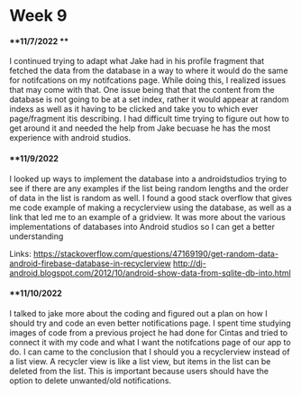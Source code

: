 # Week 9
#### **11/7/2022 **
I continued trying to adapt what Jake had in his profile fragment that fetched the data from the database in a way to where it would do the same for notifcations on my notifcations page. While doing this, I realized issues that may come with that. One issue being that that the content from the database is not going to be at a set index, rather it would appear at random indexs as well as it having to be clicked and take you to which ever page/fragment itis describing. I had difficult time trying to figure out how to get around it and needed the help from Jake becuase he has the most experience with android studios. 

#### **11/9/2022
I looked up ways to implement the database into a androidstudios trying to see if there are any examples if the list being random lengths and the order of data in the list is random as well. I found a good stack overflow that gives me code example of making a recyclerview using the database, as well  as a link that led me to an example of a gridview. It was more about the various implementations of databases into Android studios so I can get a better understanding 

Links:
https://stackoverflow.com/questions/47169190/get-random-data-android-firebase-database-in-recyclerview
http://dj-android.blogspot.com/2012/10/android-show-data-from-sqlite-db-into.html

#### **11/10/2022
I talked to jake more about the coding and figured out a plan on how I should try and code an even better notifications page. I spent time studying images of code from a previous project he had done for Cintas and tried to connect it with my code and what I want the notifcations page of our app to do. I can came to the conclusion that I should you a recyclerview instead of a list view. A recycler view is like a list view, but items in the list can be deleted from the list. This is important because users should have the option to delete unwanted/old notifications. 
